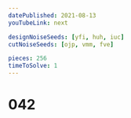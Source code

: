 ```yaml
---
datePublished: 2021-08-13
youTubeLink: next

designNoiseSeeds: [yfi, huh, iuc]
cutNoiseSeeds: [ojp, vmm, fve]

pieces: 256
timeToSolve: 1
---
```


# 042
